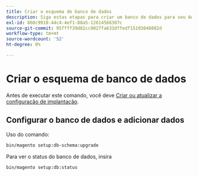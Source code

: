 ```yaml
---
title: Criar o esquema de banco de dados
description: Siga estas etapas para criar um banco de dados para seu Adobe Commerce ou Magento Open Source.
exl-id: 860c9918-44c4-4ef1-88a5-12614566307c
source-git-commit: 95ffff39d82cc9027fa633dffedf15193040802d
workflow-type: tm+mt
source-wordcount: '52'
ht-degree: 0%

---
```


# Criar o esquema de banco de dados

Antes de executar este comando, você deve [Criar ou atualizar a configuração de implantação](deployment.md).

## Configurar o banco de dados e adicionar dados

Uso do comando:

```bash
bin/magento setup:db-schema:upgrade
```

Para ver o status do banco de dados, insira

```bash
bin/magento setup:db:status
```
